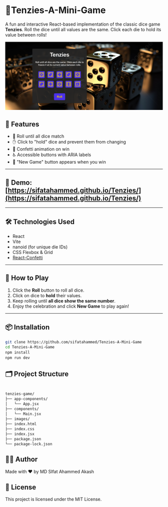 # 🎲Tenzies-A-Mini-Game

A fun and interactive React-based implementation of the classic dice game **Tenzies**. Roll the dice until all values are the same. Click each die to hold its value between rolls!

![Game Screenshot](images/screen-shot.PNG)

## 🧩 Features

- 🎯 Roll until all dice match
- ✋ Click to "hold" dice and prevent them from changing
- 🎉 Confetti animation on win
- ♿️ Accessible buttons with ARIA labels
- 🔄 "New Game" button appears when you win

---

## 🚀 Demo: [https://sifatahammed.github.io/Tenzies/](https://sifatahammed.github.io/Tenzies/)

---

## 🛠️ Technologies Used

- React
- Vite
- nanoid (for unique die IDs)
- CSS Flexbox & Grid
- [React-Confetti](https://www.npmjs.com/package/react-confetti)

---

## 🧠 How to Play

1. Click the **Roll** button to roll all dice.
2. Click on dice to **hold** their values.
3. Keep rolling until **all dice show the same number**.
4. Enjoy the celebration and click **New Game** to play again!

---

## 📦 Installation

```bash
git clone https://github.com/sifatahammed/Tenzies-A-Mini-Game
cd Tenzies-A-Mini-Game
npm install
npm run dev
```
## 🗂️ Project Structure
```plaintext

tenzies-game/
├── app-components/
│   └── App.jsx
├── components/
│   └── Main.jsx
├── images/
├── index.html
├── index.css
├── index.jsx
├── package.json
└── package-lock.json
```
## 🧑‍💻 Author
Made with ❤️ by MD SIfat Ahammed Akash

## 📄 License
This project is licensed under the MIT License.


